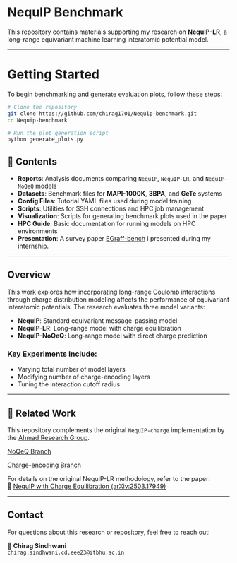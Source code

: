 # NequIP Benchmark

This repository contains materials supporting my research on **NequIP-LR**, a long-range equivariant machine learning interatomic potential model.

---
#  Getting Started

To begin benchmarking and generate evaluation plots, follow these steps:
```bash
# Clone the repository
git clone https://github.com/chirag1701/Nequip-benchmark.git
cd Nequip-benchmark

# Run the plot generation script
python generate_plots.py
```
## 📂 Contents

-  **Reports**: Analysis documents comparing `NequIP`, `NequIP-LR`, and `NequIP-NoQeQ` models  
-  **Datasets**: Benchmark files for **MAPI-1000K**, **3BPA**, and **GeTe** systems  
-  **Config Files**: Tutorial YAML files used during model training  
-  **Scripts**: Utilities for SSH connections and HPC job management  
-  **Visualization**: Scripts for generating benchmark plots used in the paper  
-  **HPC Guide**: Basic documentation for running models on HPC environments  
-  **Presentation**: A survey paper [EGraff-bench](https://arxiv.org/abs/2310.02428)  i presented during my internship.

---

##  Overview

This work explores how incorporating long-range Coulomb interactions through charge distribution modeling affects the performance of equivariant interatomic potentials. The research evaluates three model variants:

- **NequIP**: Standard equivariant message-passing model  
- **NequIP-LR**: Long-range model with charge equilibration  
- **NequIP-NoQeQ**: Long-range model with direct charge prediction  

###  Key Experiments Include:

- Varying total number of model layers  
- Modifying number of charge-encoding layers  
- Tuning the interaction cutoff radius  

---

## 🔗 Related Work

This repository complements the original `NequIP-charge` implementation by the [Ahmad Research Group](https://github.com/ahmad-research-group/nequip-charge).


[NoQeQ Branch](https://github.com/ahmad-research-group/nequip-charge/tree/no-Qeq)

[Charge-encoding Branch](https://github.com/ahmad-research-group/nequip-charge/tree/charge-encoding)

For details on the original NequIP-LR methodology, refer to the paper:  
📄 [NequIP with Charge Equilibration (arXiv:2503.17949)](https://arxiv.org/pdf/2503.17949)

---

##  Contact

For questions about this research or repository, feel free to reach out:

📧 **Chirag Sindhwani**  
`chirag.sindhwani.cd.eee23@itbhu.ac.in`





